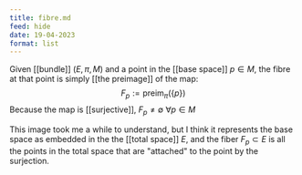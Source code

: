 ```yaml
---
title: fibre.md
feed: hide
date: 19-04-2023
format: list
---
```



Given [[bundle]] $(E, \pi, M)$ and a point in the [[base space]] $p\in M$, the fibre at that point is simply [[the preimage]] of the map:$$F_p:=\text{preim}_\pi(\{p\})$$
Because the map is [[surjective]], $F_p \neq \emptyset\ \forall p\in M$ 

This image took me a while to understand, but I think it represents the base space as embedded in the the [[total space]] $E$, and the fiber $F_p\subset E$ is all the points in the total space that are "attached" to the point by the surjection.